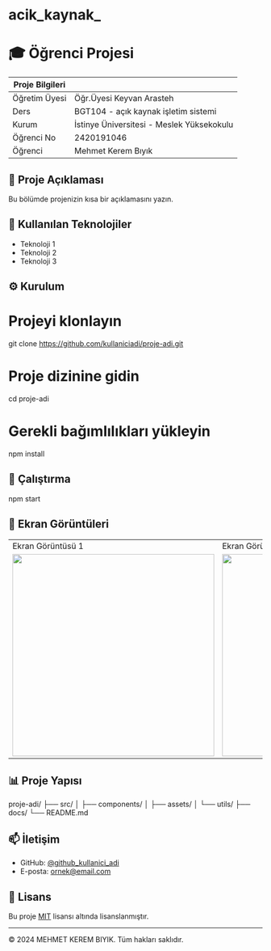 # acik_kaynak_

# 🎓 Öğrenci Projesi

| Proje Bilgileri |                                           |
|-----------------|-------------------------------------------|
| Öğretim Üyesi   | Öğr.Üyesi Keyvan Arasteh                  |
| Ders            | BGT104 - açık kaynak işletim sistemi      |                 
| Kurum           | İstinye Üniversitesi - Meslek Yüksekokulu |
| Öğrenci No      | 2420191046                                |
| Öğrenci         | Mehmet Kerem Bıyık                        |

## 📝 Proje Açıklaması

Bu bölümde projenizin kısa bir açıklamasını yazın.

## 🔧 Kullanılan Teknolojiler

- Teknoloji 1
- Teknoloji 2
- Teknoloji 3

## ⚙️ Kurulum

# Projeyi klonlayın
git clone https://github.com/kullaniciadi/proje-adi.git

# Proje dizinine gidin
cd proje-adi

# Gerekli bağımlılıkları yükleyin
npm install

## 🚀 Çalıştırma

npm start

## 📸 Ekran Görüntüleri

<table>
  <tr>
    <td>Ekran Görüntüsü 1</td>
    <td>Ekran Görüntüsü 2</td>
  </tr>
  <tr>
    <td><img src="/screenshots/screenshot1.png" width=400></td>
    <td><img src="/screenshots/screenshot2.png" width=400></td>
  </tr>
</table>

## 📊 Proje Yapısı

proje-adi/
├── src/
│   ├── components/
│   ├── assets/
│   └── utils/
├── docs/
└── README.md

## 📫 İletişim

- GitHub: [@github_kullanici_adi](https://github.com/github_kullanici_adi)
- E-posta: ornek@email.com

## 📝 Lisans

Bu proje [MIT](LICENSE) lisansı altında lisanslanmıştır.

---
© 2024 MEHMET KEREM BIYIK. Tüm hakları saklıdır.
